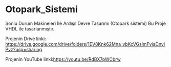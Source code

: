 # Otopark_Sistemi
Sonlu Durum Makineleri İle Ardışıl Devre Tasarımı (Otopark sistemi)
Bu Proje VHDL ile tasarlanmıştır. 

Projenin Drive linki: https://drive.google.com/drive/folders/1EV8Knk62Mna_vbKcVGsImFviaDnvlPvz?usp=sharing

Projenin YouTube linki:https://youtu.be/RdBX7pWCbrw
